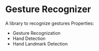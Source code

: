 # Gesture Recognizer
 A library to recognize gestures
 Properties:
 - Gesture Recognization
 - Hand Detection
 - Hand Landmark Detection